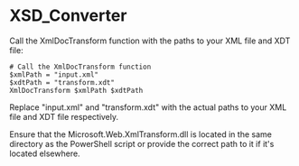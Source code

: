 # XSD_Converter
Call the XmlDocTransform function with the paths to your XML file and XDT file:

```
# Call the XmlDocTransform function
$xmlPath = "input.xml"
$xdtPath = "transform.xdt"
XmlDocTransform $xmlPath $xdtPath
```

Replace "input.xml" and "transform.xdt" with the actual paths to your XML file and XDT file respectively.

Ensure that the Microsoft.Web.XmlTransform.dll is located in the same directory as the PowerShell script or provide the correct path to it if it's located elsewhere.

